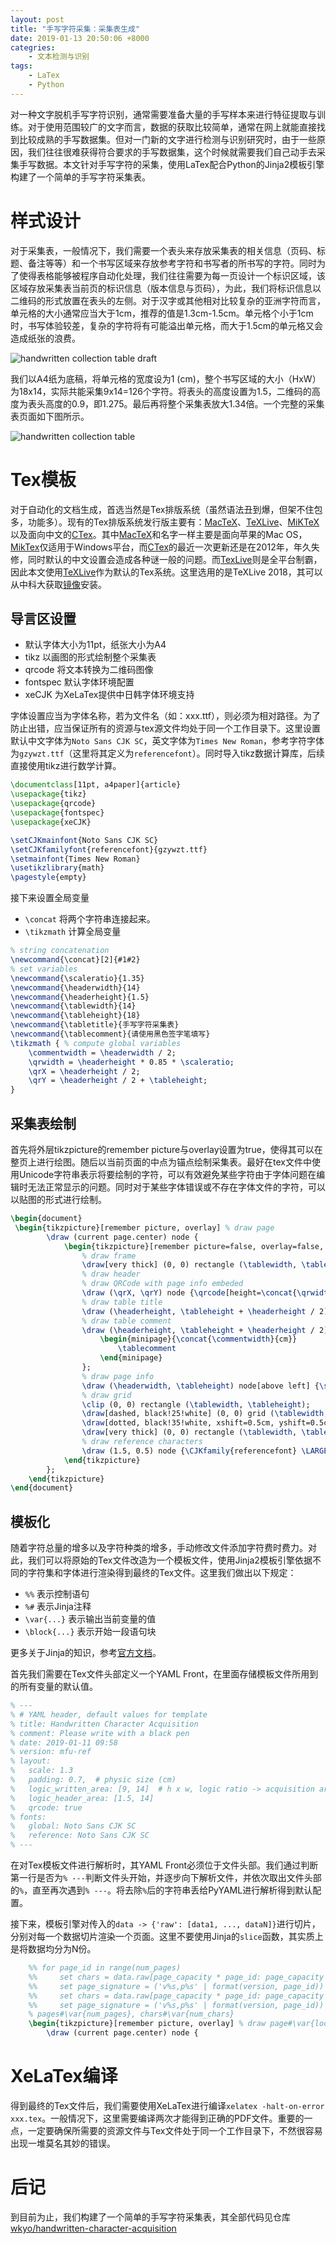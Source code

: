 ```yaml
---
layout: post
title: "手写字符采集：采集表生成"
date: 2019-01-13 20:50:06 +8000
categries:
    - 文本检测与识别
tags:
    - LaTex
    - Python
---
```


对一种文字脱机手写字符识别，通常需要准备大量的手写样本来进行特征提取与训练。对于使用范围较广的文字而言，数据的获取比较简单，通常在网上就能直接找到比较成熟的手写数据集。但对一门新的文字进行检测与识别研究时，由于一些原因，我们往往很难获得符合要求的手写数据集，这个时候就需要我们自己动手去采集手写数据。本文针对手写字符的采集，使用LaTex配合Python的Jinja2模板引擎构建了一个简单的手写字符采集表。

# 样式设计

对于采集表，一般情况下，我们需要一个表头来存放采集表的相关信息（页码、标题、备注等等）和一个书写区域来存放参考字符和书写者的所书写的字符。同时为了使得表格能够被程序自动化处理，我们往往需要为每一页设计一个标识区域，该区域存放采集表当前页的标识信息（版本信息与页码），为此，我们将标识信息以二维码的形式放置在表头的左侧。对于汉字或其他相对比较复杂的亚洲字符而言，单元格的大小通常应当大于1cm，推荐的值是1.3cm-1.5cm。单元格个小于1cm时，书写体验较差，复杂的字符将有可能溢出单元格，而大于1.5cm的单元格又会造成纸张的浪费。

![handwritten collection table draft](/assets/pic/handwritten-collection-table-draft.jpg)

我们以A4纸为底稿，将单元格的宽度设为1 (cm)，整个书写区域的大小（HxW）为18x14，实际共能采集9x14=126个字符。将表头的高度设置为1.5，二维码的高度为表头高度的0.9，即1.275。最后再将整个采集表放大1.34倍。一个完整的采集表页面如下图所示。

![handwritten collection table](/assets/pic/handwritten-collection-table-ready.jpg)

# Tex模板

对于自动化的文档生成，首选当然是Tex排版系统（虽然语法丑到爆，但架不住包多，功能多）。现有的Tex排版系统发行版主要有：[MacTeX][]、[TeXLive][]、[MiKTeX][]以及面向中文的[CTex][]。其中[MacTeX][]和名字一样主要是面向苹果的Mac OS，[MikTex][]仅适用于Windows平台，而[CTex][]的最近一次更新还是在2012年，年久失修，同时默认的中文设置会造成各种谜一般的问题。而[TexLive][]则是全平台制霸，因此本文使用[TeXLive][]作为默认的Tex系统。这里选用的是TeXLive 2018，其可以从中科大获取[镜像][TeXLive-201804-USTC]安装。

## 导言区设置

- 默认字体大小为11pt，纸张大小为A4
- tikz 以画图的形式绘制整个采集表
- qrcode 将文本转换为二维码图像
- fontspec 默认字体环境配置
- xeCJK 为XeLaTex提供中日韩字体环境支持

字体设置应当为字体名称，若为文件名（如：xxx.ttf），则必须为相对路径。为了防止出错，应当保证所有的资源与tex源文件均处于同一个工作目录下。这里设置默认中文字体为`Noto Sans CJK SC`，英文字体为`Times New Roman`，参考字符字体为`gzywzt.ttf`（这里将其定义为`referencefont`）。同时导入tikz数据计算库，后续直接使用tikz进行数学计算。

```tex
\documentclass[11pt, a4paper]{article}
\usepackage{tikz}
\usepackage{qrcode}
\usepackage{fontspec}
\usepackage{xeCJK}

\setCJKmainfont{Noto Sans CJK SC}
\setCJKfamilyfont{referencefont}{gzywzt.ttf}
\setmainfont{Times New Roman}
\usetikzlibrary{math}
\pagestyle{empty}
```

接下来设置全局变量

- `\concat` 将两个字符串连接起来。
- `\tikzmath` 计算全局变量

```tex
% string concatenation
\newcommand{\concat}[2]{#1#2}
% set variables
\newcommand{\scaleratio}{1.35}
\newcommand{\headerwidth}{14}
\newcommand{\headerheight}{1.5}
\newcommand{\tablewidth}{14}
\newcommand{\tableheight}{18}
\newcommand{\tabletitle}{手写字符采集表}
\newcommand{\tablecomment}{请使用黑色签字笔填写}
\tikzmath { % compute global variables
	\commentwidth = \headerwidth / 2;
	\qrwidth = \headerheight * 0.85 * \scaleratio;
	\qrX = \headerheight / 2;
	\qrY = \headerheight / 2 + \tableheight;
}
```

## 采集表绘制

首先将外层tikzpicture的remember picture与overlay设置为true，使得其可以在整页上进行绘图。随后以当前页面的中点为锚点绘制采集表。最好在tex文件中使用Unicode字符串表示将要绘制的字符，可以有效避免某些字符由于字体问题在编辑时无法正常显示的问题。同时对于某些字体错误或不存在字体文件的字符，可以以贴图的形式进行绘制。

```tex
\begin{document}
 \begin{tikzpicture}[remember picture, overlay] % draw page
        \draw (current page.center) node {
            \begin{tikzpicture}[remember picture=false, overlay=false, scale=\scaleratio]
                % draw frame
                \draw[very thick] (0, 0) rectangle (\tablewidth, \tableheight + \headerheight);
                % draw header
                % draw QRCode with page info embeded
                \draw (\qrX, \qrY) node {\qrcode[height=\concat{\qrwidth}{cm}]{page info}};
                % draw table title
                \draw (\headerheight, \tableheight + \headerheight / 2) node[above right] {\LARGE \tabletitle};
                % draw table comment
                \draw (\headerheight, \tableheight + \headerheight / 2) node[below right] {\small
                    \begin{minipage}{\concat{\commentwidth}{cm}}
                        \tablecomment
                    \end{minipage}
                };
                % draw page info
                \draw (\headerwidth, \tableheight) node[above left] {\small page info};
                % draw grid
                \clip (0, 0) rectangle (\tablewidth, \tableheight);
                \draw[dashed, black!25!white] (0, 0) grid (\tablewidth, \tableheight);
                \draw[dotted, black!35!white, xshift=0.5cm, yshift=0.5cm] (-1, -1) grid (\tablewidth, \tableheight);
                \draw[very thick] (0, 0) rectangle (\tablewidth, \tableheight);
                % draw reference characters
                \draw (1.5, 0.5) node {\CJKfamily{referencefont} \LARGE \char"AC01};
            \end{tikzpicture}
        };
    \end{tikzpicture}
\end{document}
```

## 模板化

随着字符总量的增多以及字符种类的增多，手动修改文件添加字符费时费力。对此，我们可以将原始的Tex文件改造为一个模板文件，使用Jinja2模板引擎依据不同的字符集和字体进行渲染得到最终的Tex文件。这里我们做出以下规定：

- `%%` 表示控制语句
- `%#` 表示Jinja注释
- `\var{...}` 表示输出当前变量的值
- `\block{...}` 表示开始一段语句块

更多关于Jinja的知识，参考[官方文档][Jinja]。

首先我们需要在Tex文件头部定义一个YAML Front，在里面存储模板文件所用到的所有变量的默认值。

```tex
% ---
% # YAML header, default values for template
% title: Handwritten Character Acquisition
% comment: Please write with a black pen
% date: 2019-01-11 09:58
% version: mfu-ref
% layout:
%   scale: 1.3
%   padding: 0.7,  # physic size (cm)
%   logic_written_area: [9, 14]  # h x w, logic ratio -> acquisition area: 18 x 14
%   logic_header_area: [1.5, 14]
%   qrcode: true
% fonts:
%   global: Noto Sans CJK SC
%   reference: Noto Sans CJK SC
% ---
```

在对Tex模板文件进行解析时，其YAML Front必须位于文件头部。我们通过判断第一行是否为`% ---`判断文件头开始，并逐步向下解析文件，并依次取出文件头部的`%`，直至再次遇到`% ---`。将去除`%`后的字符串丢给PyYAML进行解析得到默认配置。

接下来，模板引擎对传入的`data -> {'raw': [data1, ..., dataN]}`进行切片，分别对每一个数据切片渲染一个页面。这里不要使用Jinja的`slice`函数，其实质上是将数据均分为N份。

```tex
    %% for page_id in range(num_pages)
    %%     set chars = data.raw[page_capacity * page_id: page_capacity * (page_id + 1)]
    %%     set page_signature = ('v%s,p%s' | format(version, page_id))
    %%     set chars = data.raw[page_capacity * page_id: page_capacity * (page_id + 1)]
    %%     set page_signature = ('v%s,p%s' | format(version, page_id))
    % pages#\var{num_pages}, chars#\var{num_chars}
    \begin{tikzpicture}[remember picture, overlay] % draw page#\var{loop.index} chars#\var{chars | length}
        \draw (current page.center) node {
```

# XeLaTex编译

得到最终的Tex文件后，我们需要使用XeLaTex进行编译`xelatex -halt-on-error xxx.tex`。一般情况下，这里需要编译两次才能得到正确的PDF文件。重要的一点，一定要确保所需要的资源文件与Tex文件处于同一个工作目录下，不然很容易出现一堆莫名其妙的错误。

# 后记

到目前为止，我们构建了一个简单的手写字符采集表，其全部代码见仓库 [wkyo/handwritten-character-acquisition][repo]


[MacTex]: http://www.mactex.com/
[TeXLive]: https://www.tug.org/texlive/ 
[MiKTeX]: http://www.miktex.org/
[CTex]: http://www.ctex.org/HomePage
[TeXLive-201804-USTC]: https://mirrors.ustc.edu.cn/CTAN/systems/texlive/Images/texlive2018-20180414.iso
[Jinja]: http://jinja.pocoo.org/
[repo]: https://github.com/wkyo/handwritten-character-acquisition